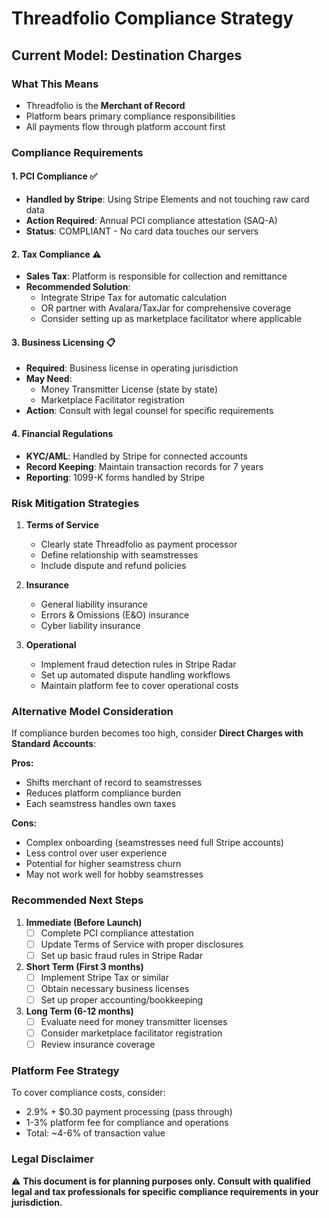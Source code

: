 # Threadfolio Compliance Strategy

## Current Model: Destination Charges

### What This Means

- Threadfolio is the **Merchant of Record**
- Platform bears primary compliance responsibilities
- All payments flow through platform account first

### Compliance Requirements

#### 1. PCI Compliance ✅

- **Handled by Stripe**: Using Stripe Elements and not touching raw card data
- **Action Required**: Annual PCI compliance attestation (SAQ-A)
- **Status**: COMPLIANT - No card data touches our servers

#### 2. Tax Compliance ⚠️

- **Sales Tax**: Platform is responsible for collection and remittance
- **Recommended Solution**:
  - Integrate Stripe Tax for automatic calculation
  - OR partner with Avalara/TaxJar for comprehensive coverage
  - Consider setting up as marketplace facilitator where applicable

#### 3. Business Licensing 📋

- **Required**: Business license in operating jurisdiction
- **May Need**:
  - Money Transmitter License (state by state)
  - Marketplace Facilitator registration
- **Action**: Consult with legal counsel for specific requirements

#### 4. Financial Regulations

- **KYC/AML**: Handled by Stripe for connected accounts
- **Record Keeping**: Maintain transaction records for 7 years
- **Reporting**: 1099-K forms handled by Stripe

### Risk Mitigation Strategies

1. **Terms of Service**
   - Clearly state Threadfolio as payment processor
   - Define relationship with seamstresses
   - Include dispute and refund policies

2. **Insurance**
   - General liability insurance
   - Errors & Omissions (E&O) insurance
   - Cyber liability insurance

3. **Operational**
   - Implement fraud detection rules in Stripe Radar
   - Set up automated dispute handling workflows
   - Maintain platform fee to cover operational costs

### Alternative Model Consideration

If compliance burden becomes too high, consider **Direct Charges with Standard Accounts**:

**Pros:**

- Shifts merchant of record to seamstresses
- Reduces platform compliance burden
- Each seamstress handles own taxes

**Cons:**

- Complex onboarding (seamstresses need full Stripe accounts)
- Less control over user experience
- Potential for higher seamstress churn
- May not work well for hobby seamstresses

### Recommended Next Steps

1. **Immediate (Before Launch)**
   - [ ] Complete PCI compliance attestation
   - [ ] Update Terms of Service with proper disclosures
   - [ ] Set up basic fraud rules in Stripe Radar

2. **Short Term (First 3 months)**
   - [ ] Implement Stripe Tax or similar
   - [ ] Obtain necessary business licenses
   - [ ] Set up proper accounting/bookkeeping

3. **Long Term (6-12 months)**
   - [ ] Evaluate need for money transmitter licenses
   - [ ] Consider marketplace facilitator registration
   - [ ] Review insurance coverage

### Platform Fee Strategy

To cover compliance costs, consider:

- 2.9% + $0.30 payment processing (pass through)
- 1-3% platform fee for compliance and operations
- Total: ~4-6% of transaction value

### Legal Disclaimer

⚠️ **This document is for planning purposes only. Consult with qualified legal and tax professionals for specific compliance requirements in your jurisdiction.**
